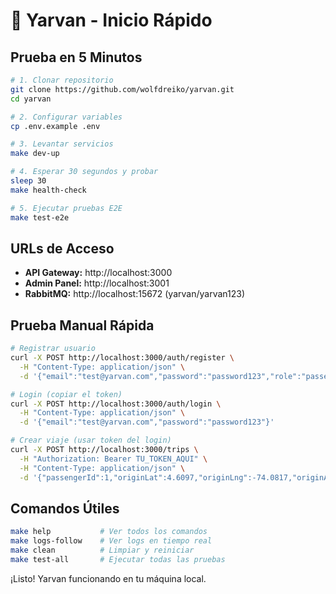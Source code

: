 # 🚀 Yarvan - Inicio Rápido

## Prueba en 5 Minutos

```bash
# 1. Clonar repositorio
git clone https://github.com/wolfdreiko/yarvan.git
cd yarvan

# 2. Configurar variables
cp .env.example .env

# 3. Levantar servicios
make dev-up

# 4. Esperar 30 segundos y probar
sleep 30
make health-check

# 5. Ejecutar pruebas E2E
make test-e2e
```

## URLs de Acceso

- **API Gateway:** http://localhost:3000
- **Admin Panel:** http://localhost:3001  
- **RabbitMQ:** http://localhost:15672 (yarvan/yarvan123)

## Prueba Manual Rápida

```bash
# Registrar usuario
curl -X POST http://localhost:3000/auth/register \
  -H "Content-Type: application/json" \
  -d '{"email":"test@yarvan.com","password":"password123","role":"passenger"}'

# Login (copiar el token)
curl -X POST http://localhost:3000/auth/login \
  -H "Content-Type: application/json" \
  -d '{"email":"test@yarvan.com","password":"password123"}'

# Crear viaje (usar token del login)
curl -X POST http://localhost:3000/trips \
  -H "Authorization: Bearer TU_TOKEN_AQUI" \
  -H "Content-Type: application/json" \
  -d '{"passengerId":1,"originLat":4.6097,"originLng":-74.0817,"originAddress":"Zona Rosa","destinationLat":4.5981,"destinationLng":-74.0758,"destinationAddress":"Centro"}'
```

## Comandos Útiles

```bash
make help           # Ver todos los comandos
make logs-follow    # Ver logs en tiempo real
make clean          # Limpiar y reiniciar
make test-all       # Ejecutar todas las pruebas
```

¡Listo! Yarvan funcionando en tu máquina local.